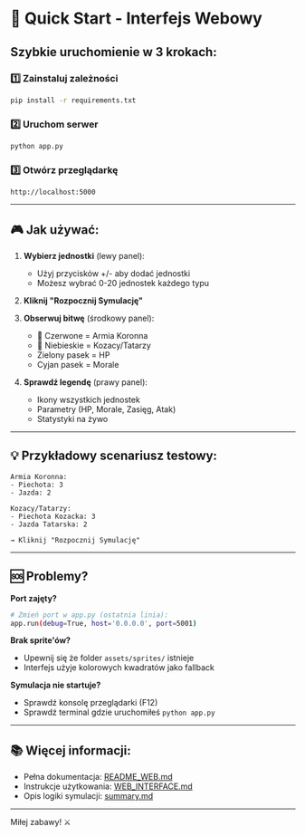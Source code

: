 # 🚀 Quick Start - Interfejs Webowy

## Szybkie uruchomienie w 3 krokach:

### 1️⃣ Zainstaluj zależności
```bash
pip install -r requirements.txt
```

### 2️⃣ Uruchom serwer
```bash
python app.py
```

### 3️⃣ Otwórz przeglądarkę
```
http://localhost:5000
```

---

## 🎮 Jak używać:

1. **Wybierz jednostki** (lewy panel):
   - Użyj przycisków +/- aby dodać jednostki
   - Możesz wybrać 0-20 jednostek każdego typu

2. **Kliknij "Rozpocznij Symulację"**

3. **Obserwuj bitwę** (środkowy panel):
   - 🔴 Czerwone = Armia Koronna
   - 🔵 Niebieskie = Kozacy/Tatarzy
   - Zielony pasek = HP
   - Cyjan pasek = Morale

4. **Sprawdź legendę** (prawy panel):
   - Ikony wszystkich jednostek
   - Parametry (HP, Morale, Zasięg, Atak)
   - Statystyki na żywo

---

## 💡 Przykładowy scenariusz testowy:

```
Armia Koronna:
- Piechota: 3
- Jazda: 2

Kozacy/Tatarzy:
- Piechota Kozacka: 3
- Jazda Tatarska: 2

→ Kliknij "Rozpocznij Symulację"
```

---

## 🆘 Problemy?

**Port zajęty?**
```bash
# Zmień port w app.py (ostatnia linia):
app.run(debug=True, host='0.0.0.0', port=5001)
```

**Brak sprite'ów?**
- Upewnij się że folder `assets/sprites/` istnieje
- Interfejs użyje kolorowych kwadratów jako fallback

**Symulacja nie startuje?**
- Sprawdź konsolę przeglądarki (F12)
- Sprawdź terminal gdzie uruchomiłeś `python app.py`

---

## 📚 Więcej informacji:

- Pełna dokumentacja: [README_WEB.md](README_WEB.md)
- Instrukcje użytkowania: [WEB_INTERFACE.md](WEB_INTERFACE.md)
- Opis logiki symulacji: [summary.md](summary.md)

---

Miłej zabawy! ⚔️
